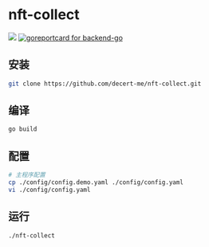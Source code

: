 # nft-collect
![](https://img.shields.io/badge/license-MIT-green)
[![goreportcard for backend-go](https://goreportcard.com/badge/github.com/decert-me/nft-collect)](https://goreportcard.com/report/github.com/decert-me/nft-collect)
## 安装
```bash
git clone https://github.com/decert-me/nft-collect.git
```
## 编译
```bash
go build
```
## 配置
```bash
# 主程序配置
cp ./config/config.demo.yaml ./config/config.yaml
vi ./config/config.yaml
```
## 运行
```bash
./nft-collect
```
